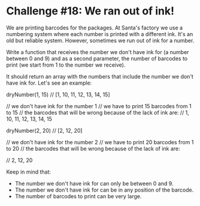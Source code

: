 # Challenge #18: We ran out of ink!

We are printing barcodes for the packages. At Santa's factory we use a numbering system where each number is printed with a different ink. It's an old but reliable system. However, sometimes we run out of ink for a number.

Write a function that receives the number we don't have ink for (a number between 0 and 9) and as a second parameter, the number of barcodes to print (we start from 1 to the number we receive).

It should return an array with the numbers that include the number we don't have ink for. Let's see an example:

  dryNumber(1, 15) // [1, 10, 11, 12, 13, 14, 15]

  // we don't have ink for the number 1
  // we have to print 15 barcodes from 1 to 15
  // the barcodes that will be wrong because of the lack of ink are:
  // 1, 10, 11, 12, 13, 14, 15

  dryNumber(2, 20) // [2, 12, 20]

  // we don't have ink for the number 2
  // we have to print 20 barcodes from 1 to 20
  // the barcodes that will be wrong because of the lack of ink are:

  // 2, 12, 20

Keep in mind that:

- The number we don't have ink for can only be between 0 and 9.
- The number we don't have ink for can be in any position of the barcode.
- The number of barcodes to print can be very large.